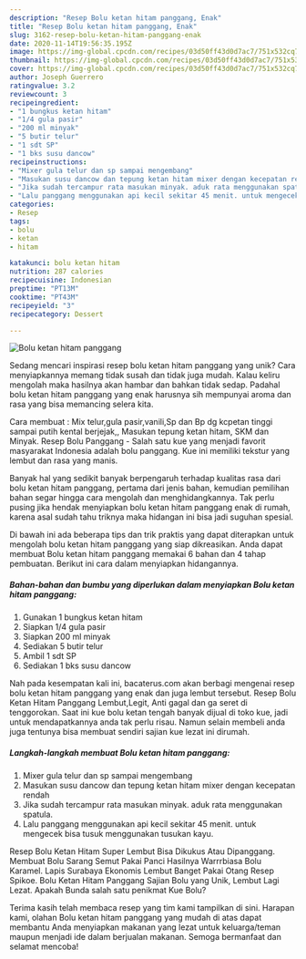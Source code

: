 ```yaml
---
description: "Resep Bolu ketan hitam panggang, Enak"
title: "Resep Bolu ketan hitam panggang, Enak"
slug: 3162-resep-bolu-ketan-hitam-panggang-enak
date: 2020-11-14T19:56:35.195Z
image: https://img-global.cpcdn.com/recipes/03d50ff43d0d7ac7/751x532cq70/bolu-ketan-hitam-panggang-foto-resep-utama.jpg
thumbnail: https://img-global.cpcdn.com/recipes/03d50ff43d0d7ac7/751x532cq70/bolu-ketan-hitam-panggang-foto-resep-utama.jpg
cover: https://img-global.cpcdn.com/recipes/03d50ff43d0d7ac7/751x532cq70/bolu-ketan-hitam-panggang-foto-resep-utama.jpg
author: Joseph Guerrero
ratingvalue: 3.2
reviewcount: 3
recipeingredient:
- "1 bungkus ketan hitam"
- "1/4 gula pasir"
- "200 ml minyak"
- "5 butir telur"
- "1 sdt SP"
- "1 bks susu dancow"
recipeinstructions:
- "Mixer gula telur dan sp sampai mengembang"
- "Masukan susu dancow dan tepung ketan hitam mixer dengan kecepatan rendah"
- "Jika sudah tercampur rata masukan minyak. aduk rata menggunakan spatula."
- "Lalu panggang menggunakan api kecil sekitar 45 menit. untuk mengecek bisa tusuk menggunakan tusukan kayu."
categories:
- Resep
tags:
- bolu
- ketan
- hitam

katakunci: bolu ketan hitam 
nutrition: 287 calories
recipecuisine: Indonesian
preptime: "PT13M"
cooktime: "PT43M"
recipeyield: "3"
recipecategory: Dessert

---
```



![Bolu ketan hitam panggang](https://img-global.cpcdn.com/recipes/03d50ff43d0d7ac7/751x532cq70/bolu-ketan-hitam-panggang-foto-resep-utama.jpg)

Sedang mencari inspirasi resep bolu ketan hitam panggang yang unik? Cara menyiapkannya memang tidak susah dan tidak juga mudah. Kalau keliru mengolah maka hasilnya akan hambar dan bahkan tidak sedap. Padahal bolu ketan hitam panggang yang enak harusnya sih mempunyai aroma dan rasa yang bisa memancing selera kita.

Cara membuat : Mix telur,gula pasir,vanili,Sp dan Bp dg kcpetan tinggi sampai putih kental berjejak,, Masukan tepung ketan hitam, SKM dan Minyak. Resep Bolu Panggang - Salah satu kue yang menjadi favorit masyarakat Indonesia adalah bolu panggang. Kue ini memiliki tekstur yang lembut dan rasa yang manis.

Banyak hal yang sedikit banyak berpengaruh terhadap kualitas rasa dari bolu ketan hitam panggang, pertama dari jenis bahan, kemudian pemilihan bahan segar hingga cara mengolah dan menghidangkannya. Tak perlu pusing jika hendak menyiapkan bolu ketan hitam panggang enak di rumah, karena asal sudah tahu triknya maka hidangan ini bisa jadi suguhan spesial.


Di bawah ini ada beberapa tips dan trik praktis yang dapat diterapkan untuk mengolah bolu ketan hitam panggang yang siap dikreasikan. Anda dapat membuat Bolu ketan hitam panggang memakai 6 bahan dan 4 tahap pembuatan. Berikut ini cara dalam menyiapkan hidangannya.

<!--inarticleads1-->

##### Bahan-bahan dan bumbu yang diperlukan dalam menyiapkan Bolu ketan hitam panggang:

1. Gunakan 1 bungkus ketan hitam
1. Siapkan 1/4 gula pasir
1. Siapkan 200 ml minyak
1. Sediakan 5 butir telur
1. Ambil 1 sdt SP
1. Sediakan 1 bks susu dancow


Nah pada kesempatan kali ini, bacaterus.com akan berbagi mengenai resep bolu ketan hitam panggang yang enak dan juga lembut tersebut. Resep Bolu Ketan Hitam Panggang Lembut,Legit, Anti gagal dan ga seret di tenggorokan. Saat ini kue bolu ketan tengah banyak dijual di toko kue, jadi untuk mendapatkannya anda tak perlu risau. Namun selain membeli anda juga tentunya bisa membuat sendiri sajian kue lezat ini dirumah. 

<!--inarticleads2-->

##### Langkah-langkah membuat Bolu ketan hitam panggang:

1. Mixer gula telur dan sp sampai mengembang
1. Masukan susu dancow dan tepung ketan hitam mixer dengan kecepatan rendah
1. Jika sudah tercampur rata masukan minyak. aduk rata menggunakan spatula.
1. Lalu panggang menggunakan api kecil sekitar 45 menit. untuk mengecek bisa tusuk menggunakan tusukan kayu.


Resep Bolu Ketan Hitam Super Lembut Bisa Dikukus Atau Dipanggang. Membuat Bolu Sarang Semut Pakai Panci Hasilnya Warrrbiasa Bolu Karamel. Lapis Surabaya Ekonomis Lembut Banget Pakai Otang Resep Spikoe. Bolu Ketan Hitam Panggang Sajian Bolu yang Unik, Lembut Lagi Lezat. Apakah Bunda salah satu penikmat Kue Bolu? 

Terima kasih telah membaca resep yang tim kami tampilkan di sini. Harapan kami, olahan Bolu ketan hitam panggang yang mudah di atas dapat membantu Anda menyiapkan makanan yang lezat untuk keluarga/teman maupun menjadi ide dalam berjualan makanan. Semoga bermanfaat dan selamat mencoba!
